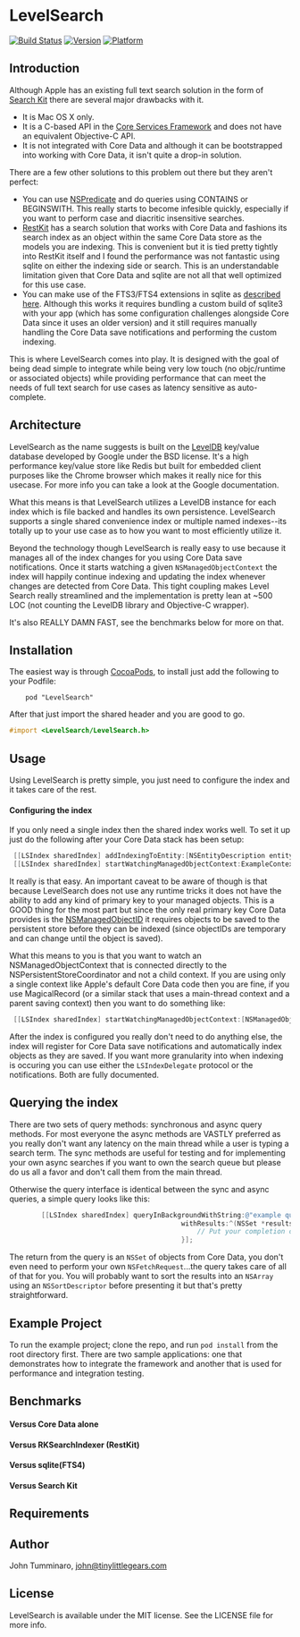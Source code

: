 # LevelSearch

[![Build Status](https://travis-ci.org/smyrgl/LevelSearch.svg?branch=master)](https://travis-ci.org/smyrgl/LevelSearch)
[![Version](http://cocoapod-badges.herokuapp.com/v/LevelSearch/badge.png)](http://cocoadocs.org/docsets/LevelSearch)
[![Platform](http://cocoapod-badges.herokuapp.com/p/LevelSearch/badge.png)](http://cocoadocs.org/docsets/LevelSearch)

## Introduction

Although Apple has an existing full text search solution in the form of [Search Kit](https://developer.apple.com/library/mac/documentation/userexperience/conceptual/SearchKitConcepts/searchKit_intro/searchKit_intro.html) there are several major drawbacks with it.

- It is Mac OS X only. 
- It is a C-based API in the [Core Services Framework](https://developer.apple.com/library/mac/documentation/Carbon/Reference/CoreServicesReferenceCollection/_index.html) and does not have an equivalent Objective-C API.
- It is not integrated with Core Data and although it can be bootstrapped into working with Core Data, it isn't quite a drop-in solution.

There are a few other solutions to this problem out there but they aren't perfect:

- You can use [NSPredicate](https://developer.apple.com/library/mac/documentation/Cocoa/Reference/Foundation/Classes/NSPredicate_Class/Reference/NSPredicate.html) and do queries using CONTAINS or BEGINSWITH.  This really starts to become infesible quickly, especially if you want to perform case and diacritic insensitive searches.
- [RestKit](https://github.com/RestKit/RestKit/) has a search solution that works with Core Data and fashions its search index as an object within the same Core Data store as the models you are indexing.  This is convenient but it is tied pretty tightly into RestKit itself and I found the performance was not fantastic using sqlite on either the indexing side or search.  This is an understandable limitation given that Core Data and sqlite are not all that well optimized for this use case.
- You can make use of the FTS3/FTS4 extensions in sqlite as [described here](http://themainthread.com/blog/2013/04/adding-full-text-search-to-core-data.html).  Although this works it requires bundling a custom build of sqlite3 with your app (which has some configuration challenges alongside Core Data since it uses an older version) and it still requires manually handling the Core Data save notifications and performing the custom indexing.  

This is where LevelSearch comes into play.  It is designed with the goal of being dead simple to integrate while being very low touch (no objc/runtime or associated objects) while providing performance that can meet the needs of full text search for use cases as latency sensitive as auto-complete.  

## Architecture

LevelSearch as the name suggests is built on the [LevelDB](https://code.google.com/p/leveldb/) key/value database developed by Google under the BSD license.  It's a high performance key/value store like Redis but built for embedded client purposes like the Chrome browser which makes it really nice for this usecase.  For more info you can take a look at the Google documentation.

What this means is that LevelSearch utilizes a LevelDB instance for each index which is file backed and handles its own persistence.  LevelSearch supports a single shared convenience index or multiple named indexes--its totally up to your use case as to how you want to most efficiently utilize it.

Beyond the technology though LevelSearch is really easy to use because it manages all of the index changes for you using Core Data save notifications.  Once it starts watching a given `NSManagedObjectContext` the index will happily continue indexing and updating the index whenever changes are detected from Core Data.  This tight coupling makes Level Search really streamlined and the implementation is pretty lean at ~500 LOC (not counting the LevelDB library and Objective-C wrapper).

It's also REALLY DAMN FAST, see the benchmarks below for more on that.

## Installation

The easiest way is through [CocoaPods](http://cocoapods.org), to install just add the following to your Podfile:

		pod "LevelSearch"

After that just import the shared header and you are good to go.

```objective-c
#import <LevelSearch/LevelSearch.h> 
```

## Usage

Using LevelSearch is pretty simple, you just need to configure the index and it takes care of the rest.

#### Configuring the index

If you only need a single index then the shared index works well.  To set it up just do the following after your Core Data stack has been setup:

```objective-c
 [[LSIndex sharedIndex] addIndexingToEntity:[NSEntityDescription entityForName:@"ExampleEntity" inManagedObjectContext:ExampleContext] forAttributes:@[@"attribute1", @"attribute2"]];
 [[LSIndex sharedIndex] startWatchingManagedObjectContext:ExampleContext];
```

It really is that easy.  An important caveat to be aware of though is that because LevelSearch does not use any runtime tricks it does not have the ability to add any kind of primary key to your managed objects.  This is a GOOD thing for the most part but since the only real primary key Core Data provides is the [NSManagedObjectID](https://developer.apple.com/library/mac/documentation/cocoa/reference/CoreDataFramework/Classes/NSManagedObjectID_Class/Reference/NSManagedObjectID.html) it requires objects to be saved to the persistent store before they can be indexed (since objectIDs are temporary and can change until the object is saved).  

What this means to you is that you want to watch an NSManagedObjectContext that is connected directly to the NSPersistentStoreCoordinator and not a child context.  If you are using only a single context like Apple's default Core Data code then you are fine, if you use MagicalRecord (or a similar stack that uses a main-thread context and a parent saving context) then you want to do something like:

```objective-c
 [[LSIndex sharedIndex] startWatchingManagedObjectContext:[NSManagedObjectContext MR_rootSavingContext]];
```

After the index is configured you really don't need to do anything else, the index will register for Core Data save notifications and automatically index objects as they are saved.  If you want more granularity into when indexing is occuring you can use either the `LSIndexDelegate` protocol or the notifications.  Both are fully documented.

## Querying the index

There are two sets of query methods: synchronous and async query methods.  For most everyone the async methods are VASTLY preferred as you really don't want any latency on the main thread while a user is typing a search term.  The sync methods are useful for testing and for implementing your own async searches if you want to own the search queue but please do us all a favor and don't call them from the main thread.  

Otherwise the query interface is identical between the sync and async queries, a simple query looks like this:

```objective-c
	    [[LSIndex sharedIndex] queryInBackgroundWithString:@"example query"
                                           withResults:^(NSSet *results) {
                                               // Put your completion code here...
                                           }];

```

The return from the query is an `NSSet` of objects from Core Data, you don't even need to perform your own `NSFetchRequest`...the query takes care of all of that for you.  You will probably want to sort the results into an `NSArray` using an `NSSortDescriptor` before presenting it but that's pretty straightforward.

## Example Project

To run the example project; clone the repo, and run `pod install` from the root directory first.  There are two sample applications: one that demonstrates how to integrate the framework and another that is used for performance and integration testing.

## Benchmarks

#### Versus Core Data alone

#### Versus RKSearchIndexer (RestKit)

#### Versus sqlite(FTS4)

#### Versus Search Kit

## Requirements


## Author

John Tumminaro, john@tinylittlegears.com

## License

LevelSearch is available under the MIT license. See the LICENSE file for more info.

